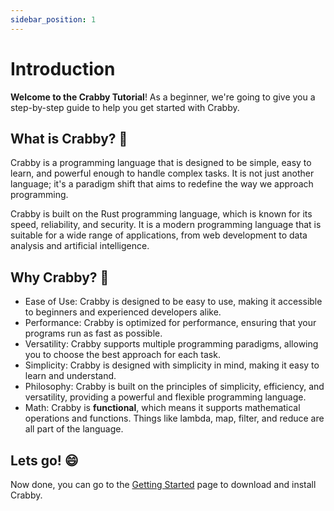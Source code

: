 ```yaml
---
sidebar_position: 1
---
```


# Introduction

**Welcome to the Crabby Tutorial**! As a beginner, we're going to give you a step-by-step guide to help you get started with Crabby.

## What is Crabby? 🤔

Crabby is a programming language that is designed to be simple, easy to learn, and powerful enough to handle complex tasks. It is not just another language; it's a paradigm shift that aims to redefine the way we approach programming.

Crabby is built on the Rust programming language, which is known for its speed, reliability, and security. It is a modern programming language that is suitable for a wide range of applications, from web development to data analysis and artificial intelligence.

## Why Crabby? 🤔

* Ease of Use: Crabby is designed to be easy to use, making it accessible to beginners and experienced developers alike.
* Performance: Crabby is optimized for performance, ensuring that your programs run as fast as possible.
* Versatility: Crabby supports multiple programming paradigms, allowing you to choose the best approach for each task.
* Simplicity: Crabby is designed with simplicity in mind, making it easy to learn and understand.
* Philosophy: Crabby is built on the principles of simplicity, efficiency, and versatility, providing a powerful and flexible programming language.
* Math: Crabby is **functional**, which means it supports mathematical operations and functions. Things like lambda, map, filter, and reduce are all part of the language.

## Lets go! 😄

Now done, you can go to the [Getting Started](/docs/getting-started/download) page to download and install Crabby.
